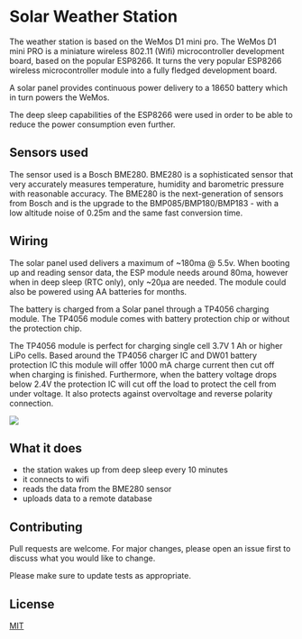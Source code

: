 # Solar Weather Station

The weather station is based on the WeMos D1 mini pro. The WeMos D1 mini PRO is a miniature wireless 802.11 (Wifi) microcontroller development board, based on the popular ESP8266. It turns the very popular ESP8266 wireless microcontroller module into a fully fledged development board. 

A solar panel provides continuous power delivery to a 18650 battery which in turn powers the WeMos.

The deep sleep capabilities of the ESP8266 were used in order to be able to reduce the power consumption even further.

## Sensors used

The sensor used is a Bosch BME280. BME280 is a sophisticated sensor that very accurately measures temperature, humidity and barometric pressure with reasonable accuracy. The BME280 is the next-generation of sensors from Bosch and is the upgrade to the BMP085/BMP180/BMP183 - with a low altitude noise of 0.25m and the same fast conversion time.



## Wiring

The solar panel used delivers a maximum of ~180ma @ 5.5v. When booting up and reading sensor data, the ESP module needs around 80ma, however when in deep sleep (RTC only), only ~20μa are needed. The module could also be powered using AA batteries for months.

The battery is charged from a Solar panel through a TP4056 charging module. The TP4056 module comes with battery protection chip or without the protection chip.

The TP4056 module is perfect for charging single cell 3.7V 1 Ah or higher LiPo cells. Based around the TP4056 charger IC and DW01 battery protection IC this module will offer 1000 mA charge current then cut off when charging is finished. Furthermore, when the battery voltage drops below 2.4V the protection IC will cut off the load to protect the cell from under voltage. It also protects against overvoltage and reverse polarity connection.

<img src="https://i.ibb.co/zn3ksDY/F7-LCJXJJ20-PCE1-T-LARGE.jpg" />

## What it does

- the station wakes up from deep sleep every 10 minutes
- it connects to wifi
- reads the data from the BME280 sensor
- uploads data to a remote database

## Contributing
Pull requests are welcome. For major changes, please open an issue first to discuss what you would like to change.

Please make sure to update tests as appropriate.

## License
[MIT](https://choosealicense.com/licenses/mit/)
